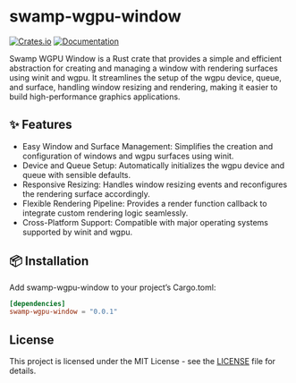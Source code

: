 # swamp-wgpu-window

[![Crates.io](https://img.shields.io/crates/v/swamp-wgpu-window)](https://crates.io/crates/swamp-wgpu-window)
[![Documentation](https://docs.rs/swamp-wgpu-window/badge.svg)](https://docs.rs/swamp-wgpu-window)

Swamp WGPU Window is a Rust crate that provides a simple and efficient abstraction for creating 
and managing a window with rendering surfaces using winit and wgpu. It streamlines the setup
of the wgpu device, queue, and surface, handling window resizing and rendering, making it easier 
to build high-performance graphics applications.

## ✨ Features

- Easy Window and Surface Management: Simplifies the creation and configuration of windows and wgpu surfaces using winit.
- Device and Queue Setup: Automatically initializes the wgpu device and queue with sensible defaults.
- Responsive Resizing: Handles window resizing events and reconfigures the rendering surface accordingly.
- Flexible Rendering Pipeline: Provides a render function callback to integrate custom rendering logic seamlessly.
- Cross-Platform Support: Compatible with major operating systems supported by winit and wgpu.

## 📦 Installation

Add swamp-wgpu-window to your project’s Cargo.toml:

```toml
[dependencies]
swamp-wgpu-window = "0.0.1"
```

## License

This project is licensed under the MIT License - see the [LICENSE](LICENSE) file for details.
